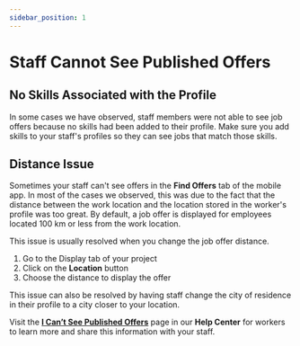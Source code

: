 ```yaml
---
sidebar_position: 1
---
```


# Staff Cannot See Published Offers

## No Skills Associated with the Profile
In some cases we have observed, staff members were not able to see job offers because no skills had been added to their profile. Make sure you add skills to your staff's profiles so they can see jobs that match those skills.

## Distance Issue
Sometimes your staff can't see offers in the **Find Offers** tab of the mobile app. In most of the cases we observed, this was due to the fact that the distance between the work location and the location stored in the worker's profile was too great. By default, a job offer is displayed for employees located 100 km or less from the work location.

This issue is usually resolved when you change the job offer distance.
1. Go to the Display tab of your project
2. Click on the **Location** button
3. Choose the distance to display the offer


This issue can also be resolved by having staff change the city of residence in their profile to a city closer to your location.


Visit the [**I Can’t See Published Offers**](https://help.workstaff.app/docs/workers/troubleshooting/cannot-see-offers/) page in our **Help Center** for workers to learn more and share this information with your staff. 